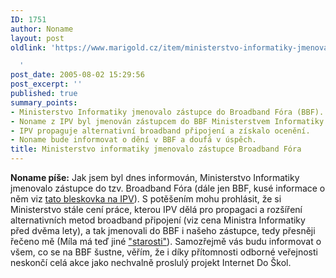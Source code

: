 ```yaml
---
ID: 1751
author: Noname
layout: post
oldlink: 'https://www.marigold.cz/item/ministerstvo-informatiky-jmenovalo-zastupce-broadband-fora

  '
post_date: 2005-08-02 15:29:56
post_excerpt: ''
published: true
summary_points:
- Ministerstvo Informatiky jmenovalo zástupce do Broadband Fóra (BBF).
- Noname z IPV byl jmenován zástupcem do BBF Ministerstvem Informatiky.
- IPV propaguje alternativní broadband připojení a získalo ocenění.
- Noname bude informovat o dění v BBF a doufá v úspěch.
title: Ministerstvo informatiky jmenovalo zástupce Broadband Fóra
---
```


<p><strong>Noname píše:</strong> Jak jsem byl dnes informován, Ministerstvo Informatiky jmenovalo zástupce do tzv. Broadband Fóra (dále jen BBF, kusé informace o něm viz <a href="http://www.internetprovsechny.cz/blesk.php?cbl=202">tato bleskovka na IPV</a>). S potěšením mohu prohlásit, že si Ministerstvo stále cení  práce, kterou IPV dělá pro propagaci a rozšíření alternativních metod broadband připojení (viz cena Ministra Informatiky před dvěma lety), a tak jmenovali do BBF i našeho zástupce, tedy přesněji řečeno mě (Míla má teď jiné <a href="http://www.internetprovsechny.cz/blesk.php?cbl=201">"starosti"</a>). Samozřejmě vás budu informovat o všem, co se na BBF šustne, věřím, že i díky přítomnosti odborné veřejnosti neskončí celá akce jako nechvalně proslulý projekt Internet Do Škol.</p>